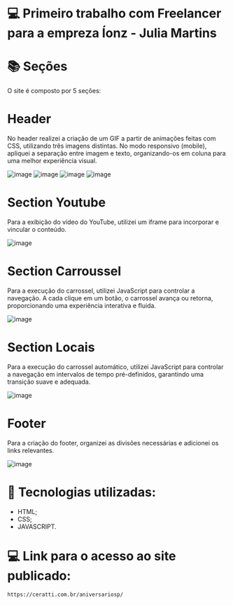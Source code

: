 # 💻 Primeiro trabalho com Freelancer para a empreza Íonz - Julia Martins

# 📚 Seções
O site é composto por 5 seções:

# Header
No header realizei a criação de um GIF a partir de animações feitas com CSS, utilizando três imagens distintas. No modo responsivo (mobile), apliquei a separação entre imagem e texto, organizando-os em coluna para uma melhor experiência visual.

![image](https://github.com/user-attachments/assets/a033efe7-6fe0-4498-9db5-b347a583d099)
![image](https://github.com/user-attachments/assets/825a2232-3eba-4353-a7c6-40d522fa20dc)
![image](https://github.com/user-attachments/assets/9c05e512-0a9a-41fd-b00b-70a9f987beff)
![image](https://github.com/user-attachments/assets/820961da-ebd8-49e4-8e3e-fbd58febba88)

# Section Youtube
Para a exibição do vídeo do YouTube, utilizei um iframe para incorporar e vincular o conteúdo.

![image](https://github.com/user-attachments/assets/d2965bb0-53ab-4f8e-aa9d-a75169dde5fb)

# Section Carroussel
Para a execução do carrossel, utilizei JavaScript para controlar a navegação. A cada clique em um botão, o carrossel avança ou retorna, proporcionando uma experiência interativa e fluida.

![image](https://github.com/user-attachments/assets/5eb86773-a864-492e-a701-3f8f22b490c6)

# Section Locais
Para a execução do carrossel automático, utilizei JavaScript para controlar a navegação em intervalos de tempo pré-definidos, garantindo uma transição suave e adequada.

![image](https://github.com/user-attachments/assets/131133e4-8726-4152-b8bb-a80abbf87362)

# Footer
Para a criação do footer, organizei as divisões necessárias e adicionei os links relevantes.

![image](https://github.com/user-attachments/assets/86cf44df-9ce6-42d1-9546-e62ea802fa6d)

# 💼 Tecnologias utilizadas:
- HTML;
- CSS;
- JAVASCRIPT.

# 💻 Link para o acesso ao site publicado:
    https://ceratti.com.br/aniversariosp/




